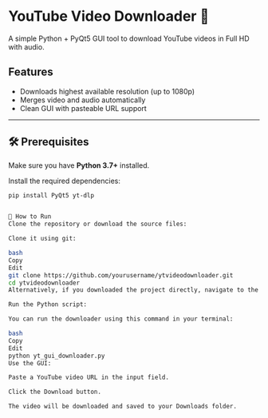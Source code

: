 # YouTube Video Downloader 🎥

A simple Python + PyQt5 GUI tool to download YouTube videos in Full HD with audio.

## Features
- Downloads highest available resolution (up to 1080p)
- Merges video and audio automatically
- Clean GUI with pasteable URL support

---

## 🛠️ Prerequisites

Make sure you have **Python 3.7+** installed.

Install the required dependencies:

```bash
pip install PyQt5 yt-dlp


🚀 How to Run
Clone the repository or download the source files:

Clone it using git:

bash
Copy
Edit
git clone https://github.com/yourusername/ytvideodownloader.git
cd ytvideodownloader
Alternatively, if you downloaded the project directly, navigate to the project folder.

Run the Python script:

You can run the downloader using this command in your terminal:

bash
Copy
Edit
python yt_gui_downloader.py
Use the GUI:

Paste a YouTube video URL in the input field.

Click the Download button.

The video will be downloaded and saved to your Downloads folder.

